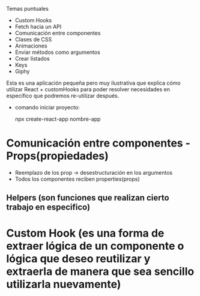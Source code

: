 Temas puntuales

+ Custom Hooks
+ Fetch hacia un API
+ Comunicación entre componentes
+ Clases de CSS
+ Animaciones
+ Enviar métodos como argumentos
+ Crear listados
+ Keys
+ Giphy

Esta es una aplicación pequeña pero muy ilustrativa que explica cómo utilizar React + customHooks para poder resolver necesidades en específico que podremos re-utilizar después.


* comando iniciar proyecto:

    npx create-react-app nombre-app


# Comunicación entre componentes - Props(propiedades)
  - Reemplazo de los prop -> desestructuración en los argumentos
  - Todos los componentes reciben properties(props)


## Helpers (son funciones que realizan cierto trabajo en especifico)


# Custom Hook (es una forma de extraer lógica de un componente o lógica que deseo reutilizar y extraerla de manera que sea sencillo utilizarla nuevamente)